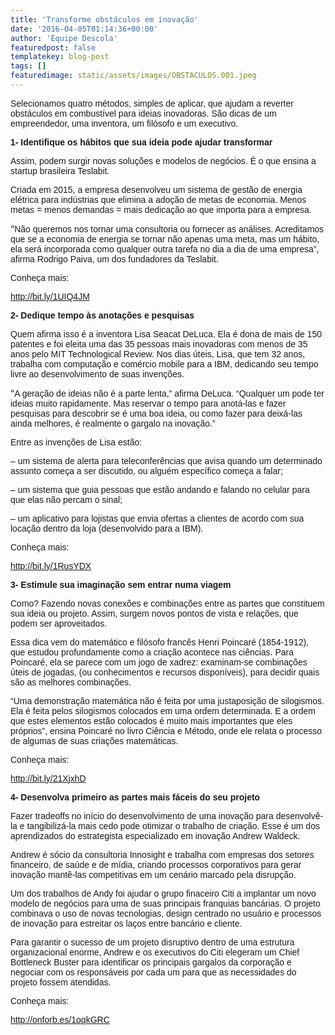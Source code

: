 ```yaml
---
title: 'Transforme obstáculos em inovação'
date: '2016-04-05T01:14:36+00:00'
author: 'Equipe Descola'
featuredpost: false
templatekey: blog-post
tags: []
featuredimage: static/assets/images/OBSTACULOS.001.jpeg
---
```


<span style="font-family: Helvetica, sans-serif;">Selecionamos quatro métodos, simples de aplicar, que ajudam a reverter obstáculos em combustível para ideias inovadoras. São dicas de um empreendedor, uma inventora, um filósofo e um executivo.</span>

<span style="font-family: Helvetica, sans-serif;">**1- Identifique os hábitos que sua ideia pode ajudar transformar**</span>

<span style="font-family: Helvetica, sans-serif;">Assim, podem surgir novas soluções e modelos de negócios. É o que ensina a startup brasileira Teslabit. </span>

<span style="font-family: Helvetica, sans-serif;">Criada em 2015, a empresa desenvolveu um sistema de gestão de energia elétrica para indústrias que elimina a adoção de metas de economia. Menos metas = menos demandas = mais dedicação ao que importa para a empresa.</span>

“<span style="font-family: Helvetica, sans-serif;">Não queremos nos tornar uma consultoria ou fornecer as análises. Acreditamos que se a economia de energia se tornar não apenas uma meta, mas um hábito, ela será incorporada como qualquer outra tarefa no dia a dia de uma empresa”, afirma Rodrigo Paiva, um dos fundadores da Teslabit.</span>

<span style="font-family: Helvetica, sans-serif;">Conheça mais:</span>

<span style="font-family: Helvetica, sans-serif;"><http://bit.ly/1UIQ4JM> </span>

<span style="font-family: Helvetica, sans-serif;">**2- Dedique tempo às anotações e pesquisas**</span>

<span style="font-family: Helvetica, sans-serif;">Quem afirma isso é a inventora Lisa Seacat DeLuca. Ela é dona de mais de 150 patentes e foi eleita uma das 35 pessoas mais inovadoras com menos de 35 anos pelo MIT Technological Review. Nos dias úteis, Lisa, que tem 32 anos, trabalha com computação e comércio mobile para a IBM, dedicando seu tempo livre ao desenvolvimento de suas invenções.</span>

“<span style="font-family: Helvetica, sans-serif;">A geração de ideias não é a parte lenta,” afirma DeLuca. “Qualquer um pode ter ideias muito rapidamente. Mas reservar o tempo para anotá-las e fazer pesquisas para descobrir se é uma boa ideia, ou como fazer para deixá-las ainda melhores, é realmente o gargalo na inovação.”</span>

<span style="font-family: Helvetica, sans-serif;">Entre as invenções de Lisa estão: </span>

<span style="font-family: Helvetica, sans-serif;">– um sistema de alerta para teleconferências que avisa quando um determinado assunto começa a ser discutido, ou alguém específico começa a falar;</span>

<span style="font-family: Helvetica, sans-serif;">– um sistema que guia pessoas que estão andando e falando no celular para que elas não percam o sinal;</span>

<span style="font-family: Helvetica, sans-serif;">– um aplicativo para lojistas que envia ofertas a clientes de acordo com sua locação dentro da loja (desenvolvido para a IBM).</span>

<span style="font-family: Helvetica, sans-serif;">Conheça mais:</span>

<span style="font-family: Helvetica, sans-serif;"><http://bit.ly/1RusYDX> </span>

<span style="font-family: Helvetica, sans-serif;">**3- Estimule sua imaginação sem entrar numa viagem**</span>

<span style="font-family: Helvetica, sans-serif;">Como? Fazendo novas conexões e combinações entre as partes que constituem sua ideia ou projeto. Assim, surgem novos pontos de vista e relações, que podem ser aproveitados. </span>

<span style="font-family: Helvetica, sans-serif;">Essa dica vem do matemático e filósofo francês Henri Poincaré (1854-1912), que estudou profundamente como a criação acontece nas ciências. Para Poincaré, ela se parece com um jogo de xadrez: examinam-se combinações úteis de jogadas, (ou conhecimentos e recursos disponíveis), para decidir quais são as melhores combinações. </span>

<span style="font-family: Helvetica, sans-serif;">“Uma demonstração matemática não é feita por uma justaposição de silogismos. Ela é feita pelos silogismos colocados em uma ordem determinada. E a ordem que estes elementos estão colocados é muito mais importantes que eles próprios”, ensina Poincaré no livro Ciência e Método, onde ele relata o processo de algumas de suas criações matemáticas. </span>

<span style="font-family: Helvetica, sans-serif;">Conheça mais: </span>

[<span style="font-family: Helvetica, sans-serif;">http://bit.ly/21XjxhD</span>](http://bit.ly/21XjxhD)

<span style="font-family: Helvetica, sans-serif;">**4- Desenvolva primeiro as partes mais fáceis do seu projeto**</span>

<span style="font-family: Helvetica, sans-serif;">Fazer tradeoffs no início do desenvolvimento de uma inovação para desenvolvê-la e tangibilizá-la mais cedo pode otimizar o trabalho de criação. Esse é um dos aprendizados do estrategista especializado em inovação Andrew Waldeck. </span>

<span style="font-family: Helvetica, sans-serif;">Andrew é sócio da consultoria Innosight e trabalha com empresas dos setores financeiro, de saúde e de mídia, criando processos corporativos para gerar inovação mantê-las competitivas em um cenário marcado pela disrupção.</span>

<span style="font-family: Helvetica, sans-serif;">Um dos trabalhos de Andy foi ajudar o grupo finaceiro Citi a implantar um novo modelo de negócios para uma de suas principais franquias bancárias. O projeto combinava o uso de novas tecnologias, design centrado no usuário e processos de inovação para estreitar os laços entre bancário e cliente.</span>

<span style="font-family: Helvetica, sans-serif;">Para garantir o sucesso de um projeto disruptivo dentro de uma estrutura organizacional enorme, Andrew e os executivos do Citi elegeram um Chief Bottleneck Buster para identificar os principais gargalos da corporação e negociar com os responsáveis por cada um para que as necessidades do projeto fossem atendidas.</span>

<span style="font-family: Helvetica, sans-serif;">Conheça mais:</span>

<span style="font-family: Helvetica, sans-serif;"><http://onforb.es/1oqkGRC></span>
